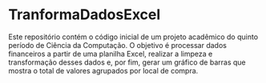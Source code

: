 # TranformaDadosExcel
Este repositório contém o código inicial de um projeto acadêmico do quinto período de Ciência da Computação. O objetivo é processar dados financeiros a partir de uma planilha Excel, realizar a limpeza e transformação desses dados e, por fim, gerar um gráfico de barras que mostra o total de valores agrupados por local de compra.
